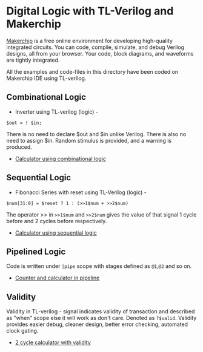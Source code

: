 # Digital Logic with TL-Verilog and Makerchip
<a href="https://makerchip.com/">Makerchip</a> is a free online environment for developing high-quality integrated circuits. You can code, compile, simulate, and debug Verilog designs, 
all from your browser. Your code, block diagrams, and waveforms are tightly integrated.

All the examples and code-files in this directory have been coded on Makerchip IDE using TL-verilog.
## Combinational Logic

* Inverter using TL-verilog (logic) -
```
$out = ! $in;
```
There is no need to declare $out and $in unlike Verilog. There is also no need to assign $in. Random stimulus is provided, and a warning is produced.

* <a href="https://github.com/RISCV-MYTH-WORKSHOP/riscv_myth_workshop_may22-adithi-su/blob/master/Day3_5/calculator_combinational.tlv">Calculator using combinational logic </a>

## Sequential Logic

* Fibonacci Series with reset using TL-Verilog (logic) - 
```
$num[31:0] = $reset ? 1 : (>>1$num + >>2$num)
```
The operator >> in ```>>1$num``` and ```>>2$num``` gives the value of that signal 1 cycle before and 2 cycles before respectively.

* <a href="https://github.com/RISCV-MYTH-WORKSHOP/riscv_myth_workshop_may22-adithi-su/blob/master/Day3_5/calculator_sequential.tlv">Calculator using sequential logic </a>

## Pipelined Logic

Code is written under ```|pipe``` scope with stages defined as ```@1```,```@2``` and so on.
* <a href="https://github.com/RISCV-MYTH-WORKSHOP/riscv_myth_workshop_may22-adithi-su/blob/master/Day3_5/calculator_with_counter.tlv">Counter and calculator in pipeline</a>

## Validity

Validity in TL-verilog - signal indicates validity of transaction and described as "when" scope else it will work as don't care. Denoted as ```?$valid```. 
Validity provides easier debug, cleaner design, better error checking, automated clock gating.
* <a href = ""> 2 cycle calculator with validity </a> 
